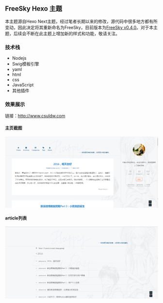 ## FreeSky Hexo 主题

本主题源自Hexo Next主题，经过笔者长期以来的修改，源代码中很多地方都有所变动，因此决定将其重新命名为FreeSky，目前版本为[FreeSky v0.4.0](https://github.com/csuldw/FreeSky/releases/tag/v0.4.0)。对于本主题，后续会不断在此主题上增加新的样式和功能，敬请关注。

### 技术栈

- Nodejs
- Swig模板引擎
- yaml
- html
- css
- JavaScript
- 其他插件

### 效果展示

链接：http://www.csuldw.com

#### 主页截图

![](./source/images/freesky-index.png)

#### article列表

![](./source/images/freesky-article.png)
